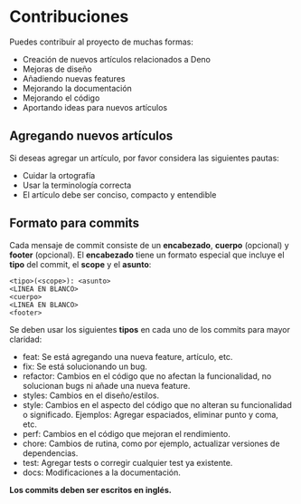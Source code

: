 # Contribuciones

Puedes contribuir al proyecto de muchas formas:

- Creación de nuevos artículos relacionados a Deno
- Mejoras de diseño
- Añadiendo nuevas features
- Mejorando la documentación
- Mejorando el código
- Aportando ideas para nuevos artículos

## Agregando nuevos artículos

Si deseas agregar un artículo, por favor considera las siguientes pautas:

- Cuidar la ortografía
- Usar la terminología correcta
- El artículo debe ser conciso, compacto y entendible

## Formato para commits

Cada mensaje de commit consiste de un **encabezado**, **cuerpo** (opcional) y **footer** (opcional). El **encabezado** tiene un formato especial que incluye el **tipo** del commit, el **scope** y el **asunto**:

```
<tipo>(<scope>): <asunto>
<LINEA EN BLANCO>
<cuerpo>
<LINEA EN BLANCO>
<footer>
```

Se deben usar los siguientes **tipos** en cada uno de los commits para mayor claridad:

- feat: Se está agregando una nueva feature, artículo, etc.
- fix: Se está solucionando un bug.
- refactor: Cambios en el código que no afectan la funcionalidad, no solucionan bugs ni añade una nueva feature.
- styles: Cambios en el diseño/estilos.
- style: Cambios en el aspecto del código que no alteran su funcionalidad o significado. Ejemplos: Agregar espaciados, eliminar punto y coma, etc.
- perf: Cambios en el código que mejoran el rendimiento.
- chore: Cambios de rutina, como por ejemplo, actualizar versiones de dependencias.
- test: Agregar tests o corregir cualquier test ya existente.
- docs: Modificaciones a la documentación.

**Los commits deben ser escritos en inglés.**
